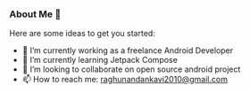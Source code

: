 ### About Me 👋

Here are some ideas to get you started:

- 🔭 I’m currently working as a freelance Android Developer
- 🌱 I’m currently learning Jetpack Compose
- 👯 I’m looking to collaborate on open source android project
- 📫 How to reach me: raghunandankavi2010@gmail.com
